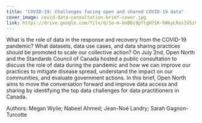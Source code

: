 ```yaml
---
title: "COVID-19: Challenges facing open and shared COVID-19 data"
cover_image: covid-data-consultation-brief-cover.jpg
link: https://drive.google.com/file/d/1e-m-6oBBi9pftgH7SK-hWkyLRosIU5z8/view
---
```

What is the role of data in the response and recovery from the COVID-19 pandemic? What datasets, data use cases, and data sharing practices should be promoted to scale our collective action? On July 2nd, Open North and the Standards Council of Canada hosted a public consultation to discuss the role of data during the pandemic and how we can improve our practices to mitigate disease spread, understand the impact on our communities, and evaluate government actions. In this brief, Open North aims to move the conversation forward and improve data access and sharing by identifying the top data challenges for data practitioners in Canada.

Authors: Megan Wylie; Nabeel Ahmed; Jean-Noé Landry; Sarah Gagnon-Turcotte
